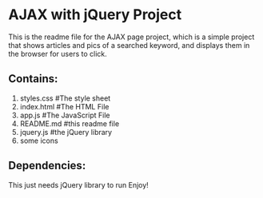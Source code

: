 # AJAX with jQuery Project

This is the readme file for the AJAX page project, which is a simple project that shows articles and pics of a searched keyword, and displays them in the browser for users to click.
## Contains:

1. styles.css #The style sheet
2. index.html #The HTML File
3. app.js #The JavaScript File
4. README.md #this readme file
5. jquery.js #the jQuery library
6. some icons

## Dependencies:

This just needs jQuery library to run
Enjoy!
